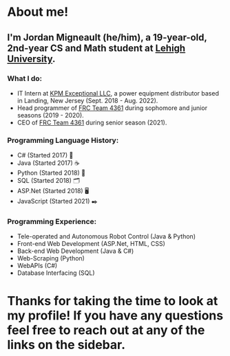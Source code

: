 <!--
**JordanMigneault/JordanMigneault** is a ✨ _special_ ✨ repository because its `README.md` (this file) appears on your GitHub profile.

Here are some ideas to get you started:

- 🔭 I’m currently working on ...
- 🌱 I’m currently learning ...
- 👯 I’m looking to collaborate on ...
- 🤔 I’m looking for help with ...
- 💬 Ask me about ...
- 📫 How to reach me: ...
- 😄 Pronouns: ...
- ⚡ Fun fact: ...
-->

# About me!
## I'm Jordan Migneault (he/him), a 19-year-old, 2nd-year CS and Math student at [Lehigh University](https://www1.lehigh.edu/home).
### What I do:
- IT Intern at [KPM Exceptional LLC](http://kpmedi.net/), a power equipment distributor based in Landing, New Jersey (Sept. 2018 - Aug. 2022).
- Head programmer of [FRC Team 4361](https://roxbotix.org/) during sophomore and junior seasons (2019 - 2020).
- CEO of [FRC Team 4361](https://roxbotix.org/) during senior season (2021).

### Programming Language History:
- C# (Started 2017) :musical_score:
- Java (Started 2017) :coffee:
- Python (Started 2018) :snake:
- SQL (Started 2018) :card_index_dividers:
- ASP.Net (Started 2018) :desktop_computer:
- JavaScript (Started 2021) :black_nib:

### Programming Experience:
- Tele-operated and Autonomous Robot Control (Java & Python)
- Front-end Web Development (ASP.Net, HTML, CSS)
- Back-end Web Development (Java & C#)
- Web-Scraping (Python)
- WebAPIs (C#)
- Database Interfacing (SQL)

# Thanks for taking the time to look at my profile! If you have any questions feel free to reach out at any of the links on the sidebar.
